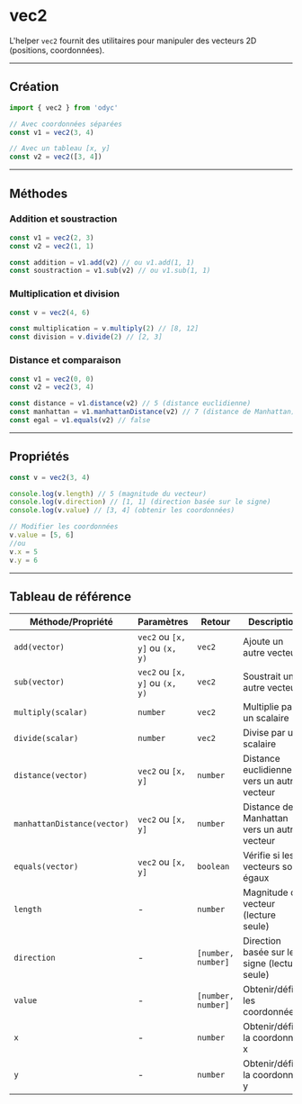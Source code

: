 <script>
import Aside from '../../../lib/ui/Doc/Aside.svelte'
import Emoji from '../../../lib/ui/Doc/Emoji.svelte'
</script>

# <Emoji src="📐" /> vec2

L'helper `vec2` fournit des utilitaires pour manipuler des vecteurs 2D (positions, coordonnées).

---

## <Emoji src="⚡" /> Création

```js
import { vec2 } from 'odyc'

// Avec coordonnées séparées
const v1 = vec2(3, 4)

// Avec un tableau [x, y]
const v2 = vec2([3, 4])
```

---

## <Emoji src="🔧" /> Méthodes

### Addition et soustraction

```js
const v1 = vec2(2, 3)
const v2 = vec2(1, 1)

const addition = v1.add(v2) // ou v1.add(1, 1)
const soustraction = v1.sub(v2) // ou v1.sub(1, 1)
```

### Multiplication et division

```js
const v = vec2(4, 6)

const multiplication = v.multiply(2) // [8, 12]
const division = v.divide(2) // [2, 3]
```

### Distance et comparaison

```js
const v1 = vec2(0, 0)
const v2 = vec2(3, 4)

const distance = v1.distance(v2) // 5 (distance euclidienne)
const manhattan = v1.manhattanDistance(v2) // 7 (distance de Manhattan)
const egal = v1.equals(v2) // false
```

---

## <Emoji src="📊" /> Propriétés

```js
const v = vec2(3, 4)

console.log(v.length) // 5 (magnitude du vecteur)
console.log(v.direction) // [1, 1] (direction basée sur le signe)
console.log(v.value) // [3, 4] (obtenir les coordonnées)

// Modifier les coordonnées
v.value = [5, 6]
//ou
v.x = 5
v.y = 6
```

---

## <Emoji src="📋" /> Tableau de référence

| Méthode/Propriété           | Paramètres                     | Retour             | Description                                  |
| --------------------------- | ------------------------------ | ------------------ | -------------------------------------------- |
| `add(vector)`               | `vec2` ou `[x, y]` ou `(x, y)` | `vec2`             | Ajoute un autre vecteur                      |
| `sub(vector)`               | `vec2` ou `[x, y]` ou `(x, y)` | `vec2`             | Soustrait un autre vecteur                   |
| `multiply(scalar)`          | `number`                       | `vec2`             | Multiplie par un scalaire                    |
| `divide(scalar)`            | `number`                       | `vec2`             | Divise par un scalaire                       |
| `distance(vector)`          | `vec2` ou `[x, y]`             | `number`           | Distance euclidienne vers un autre vecteur   |
| `manhattanDistance(vector)` | `vec2` ou `[x, y]`             | `number`           | Distance de Manhattan vers un autre vecteur  |
| `equals(vector)`            | `vec2` ou `[x, y]`             | `boolean`          | Vérifie si les vecteurs sont égaux           |
| `length`                    | -                              | `number`           | Magnitude du vecteur (lecture seule)         |
| `direction`                 | -                              | `[number, number]` | Direction basée sur le signe (lecture seule) |
| `value`                     | -                              | `[number, number]` | Obtenir/définir les coordonnées              |
| `x`                         | -                              | `number`           | Obtenir/définir la coordonnée x              |
| `y`                         | -                              | `number`           | Obtenir/définir la coordonnée y              |
